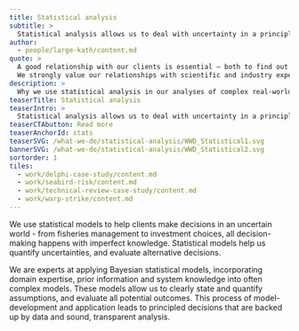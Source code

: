 ```yaml
---
title: Statistical analysis
subtitle: >
  Statistical analysis allows us to deal with uncertainty in a principled way, helping clients to make the best decision in an uncertain world.
author:
  - people/large-kath/content.md
quote: >
  A good relationship with our clients is essential – both to find out how we can meet their needs, and what expertise they can contribute to the project. 
  We strongly value our relationships with scientific and industry experts to help us understand the data we’re analysing.
description: >
  Why we use statistical analysis in our analyses of complex real-world situations. 
teaserTitle: Statistical analysis
teaserIntro: >
  Statistical analysis allows us to deal with uncertainty in a principled way, helping clients to make the best decision in an uncertain world.
teaserCTAbutton: Read more
teaserAnchorId: stats
teaserSVG: /what-we-do/statistical-analysis/WWD_Statistical1.svg
bannerSVG: /what-we-do/statistical-analysis/WWD_Statistical2.svg
sortorder: 1
tiles:
  - work/delphi-case-study/content.md
  - work/seabird-risk/content.md
  - work/technical-review-case-study/content.md
  - work/warp-strike/content.md
---
```


We use statistical models to help clients make decisions in an uncertain world - from fisheries management to investment choices, all decision-making happens with imperfect knowledge. Statistical models help us quantify uncertainties, and evaluate alternative decisions. 

We are experts at applying Bayesian statistical models, incorporating domain expertise, prior information and system knowledge into often complex models. These models allow us to clearly state and quantify assumptions, and evaluate all potential outcomes. This process of model-development and application leads to principled decisions that are backed up by data and sound, transparent analysis.
